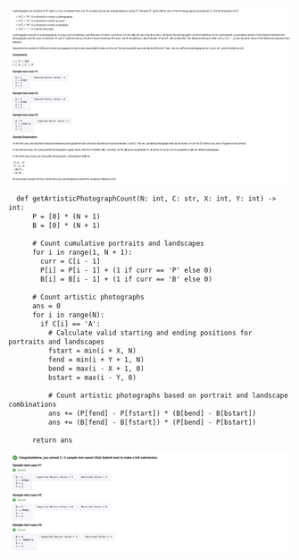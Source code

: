 ![alt text](image-4.png)

      def getArtisticPhotographCount(N: int, C: str, X: int, Y: int) -> int:
          P = [0] * (N + 1)
          B = [0] * (N + 1)

          # Count cumulative portraits and landscapes
          for i in range(1, N + 1):
            curr = C[i - 1]
            P[i] = P[i - 1] + (1 if curr == 'P' else 0)
            B[i] = B[i - 1] + (1 if curr == 'B' else 0)

          # Count artistic photographs
          ans = 0
          for i in range(N):
            if C[i] == 'A':
              # Calculate valid starting and ending positions for portraits and landscapes
              fstart = min(i + X, N)
              fend = min(i + Y + 1, N)
              bend = max(i - X + 1, 0)
              bstart = max(i - Y, 0)

              # Count artistic photographs based on portrait and landscape combinations
              ans += (P[fend] - P[fstart]) * (B[bend] - B[bstart])
              ans += (B[fend] - B[fstart]) * (P[bend] - P[bstart])

          return ans


![alt text](image-5.png)